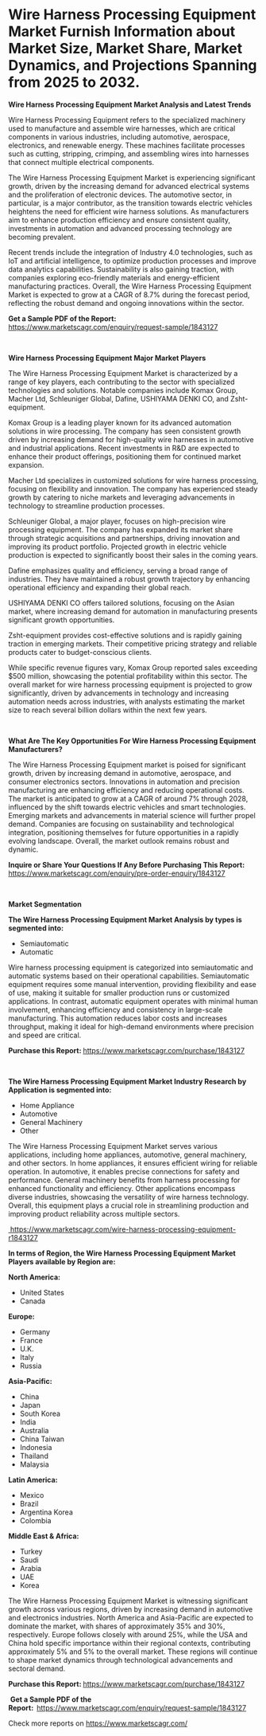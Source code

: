 <p><h1>Wire Harness Processing Equipment Market Furnish Information about Market Size, Market Share, Market Dynamics, and Projections Spanning from 2025 to 2032.</h1></p><p><strong>Wire Harness Processing Equipment Market Analysis and Latest Trends</strong></p>
<p><p>Wire Harness Processing Equipment refers to the specialized machinery used to manufacture and assemble wire harnesses, which are critical components in various industries, including automotive, aerospace, electronics, and renewable energy. These machines facilitate processes such as cutting, stripping, crimping, and assembling wires into harnesses that connect multiple electrical components.</p><p>The Wire Harness Processing Equipment Market is experiencing significant growth, driven by the increasing demand for advanced electrical systems and the proliferation of electronic devices. The automotive sector, in particular, is a major contributor, as the transition towards electric vehicles heightens the need for efficient wire harness solutions. As manufacturers aim to enhance production efficiency and ensure consistent quality, investments in automation and advanced processing technology are becoming prevalent.</p><p>Recent trends include the integration of Industry 4.0 technologies, such as IoT and artificial intelligence, to optimize production processes and improve data analytics capabilities. Sustainability is also gaining traction, with companies exploring eco-friendly materials and energy-efficient manufacturing practices. Overall, the Wire Harness Processing Equipment Market is expected to grow at a CAGR of 8.7% during the forecast period, reflecting the robust demand and ongoing innovations within the sector.</p></p>
<p><strong>Get a Sample PDF of the Report:&nbsp;</strong> <a href="https://www.marketscagr.com/enquiry/request-sample/1843127?utm_campaign=3501&utm_medium=2&utm_source=Github&utm_content=ia&utm_term=26032025&utm_id=wire-harness-processing-equipment">https://www.marketscagr.com/enquiry/request-sample/1843127</a></p>
<p>&nbsp;</p>
<p><strong>Wire Harness Processing Equipment Major Market Players</strong></p>
<p><p>The Wire Harness Processing Equipment Market is characterized by a range of key players, each contributing to the sector with specialized technologies and solutions. Notable companies include Komax Group, Macher Ltd, Schleuniger Global, Dafine, USHIYAMA DENKI CO, and Zsht-equipment.</p><p>Komax Group is a leading player known for its advanced automation solutions in wire processing. The company has seen consistent growth driven by increasing demand for high-quality wire harnesses in automotive and industrial applications. Recent investments in R&D are expected to enhance their product offerings, positioning them for continued market expansion.</p><p>Macher Ltd specializes in customized solutions for wire harness processing, focusing on flexibility and innovation. The company has experienced steady growth by catering to niche markets and leveraging advancements in technology to streamline production processes.</p><p>Schleuniger Global, a major player, focuses on high-precision wire processing equipment. The company has expanded its market share through strategic acquisitions and partnerships, driving innovation and improving its product portfolio. Projected growth in electric vehicle production is expected to significantly boost their sales in the coming years.</p><p>Dafine emphasizes quality and efficiency, serving a broad range of industries. They have maintained a robust growth trajectory by enhancing operational efficiency and expanding their global reach.</p><p>USHIYAMA DENKI CO offers tailored solutions, focusing on the Asian market, where increasing demand for automation in manufacturing presents significant growth opportunities.</p><p>Zsht-equipment provides cost-effective solutions and is rapidly gaining traction in emerging markets. Their competitive pricing strategy and reliable products cater to budget-conscious clients.</p><p>While specific revenue figures vary, Komax Group reported sales exceeding $500 million, showcasing the potential profitability within this sector. The overall market for wire harness processing equipment is projected to grow significantly, driven by advancements in technology and increasing automation needs across industries, with analysts estimating the market size to reach several billion dollars within the next few years.</p></p>
<p>&nbsp;</p>
<p><strong>What Are The Key Opportunities For Wire Harness Processing Equipment Manufacturers?</strong></p>
<p><p>The Wire Harness Processing Equipment market is poised for significant growth, driven by increasing demand in automotive, aerospace, and consumer electronics sectors. Innovations in automation and precision manufacturing are enhancing efficiency and reducing operational costs. The market is anticipated to grow at a CAGR of around 7% through 2028, influenced by the shift towards electric vehicles and smart technologies. Emerging markets and advancements in material science will further propel demand. Companies are focusing on sustainability and technological integration, positioning themselves for future opportunities in a rapidly evolving landscape. Overall, the market outlook remains robust and dynamic.</p></p>
<p><strong>Inquire or Share Your Questions If Any Before Purchasing This Report:</strong> <a href="https://www.marketscagr.com/enquiry/pre-order-enquiry/1843127?utm_campaign=3501&utm_medium=2&utm_source=Github&utm_content=ia&utm_term=26032025&utm_id=wire-harness-processing-equipment">https://www.marketscagr.com/enquiry/pre-order-enquiry/1843127</a></p>
<p>&nbsp;</p>
<p><strong>Market Segmentation</strong></p>
<p><strong>The Wire Harness Processing Equipment Market Analysis by types is segmented into:</strong></p>
<p><ul><li>Semiautomatic</li><li>Automatic</li></ul></p>
<p><p>Wire harness processing equipment is categorized into semiautomatic and automatic systems based on their operational capabilities. Semiautomatic equipment requires some manual intervention, providing flexibility and ease of use, making it suitable for smaller production runs or customized applications. In contrast, automatic equipment operates with minimal human involvement, enhancing efficiency and consistency in large-scale manufacturing. This automation reduces labor costs and increases throughput, making it ideal for high-demand environments where precision and speed are critical.</p></p>
<p><strong>Purchase this Report:&nbsp;</strong><a href="https://www.marketscagr.com/purchase/1843127?utm_campaign=3501&utm_medium=2&utm_source=Github&utm_content=ia&utm_term=26032025&utm_id=wire-harness-processing-equipment">https://www.marketscagr.com/purchase/1843127</a></p>
<p>&nbsp;</p>
<p><strong>The Wire Harness Processing Equipment Market Industry Research by Application is segmented into:</strong></p>
<p><ul><li>Home Appliance</li><li>Automotive</li><li>General Machinery</li><li>Other</li></ul></p>
<p><p>The Wire Harness Processing Equipment Market serves various applications, including home appliances, automotive, general machinery, and other sectors. In home appliances, it ensures efficient wiring for reliable operation. In automotive, it enables precise connections for safety and performance. General machinery benefits from harness processing for enhanced functionality and efficiency. Other applications encompass diverse industries, showcasing the versatility of wire harness technology. Overall, this equipment plays a crucial role in streamlining production and improving product reliability across multiple sectors.</p></p>
<p><a href="https://www.marketscagr.com/wire-harness-processing-equipment-r1843127?utm_campaign=3501&utm_medium=2&utm_source=Github&utm_content=ia&utm_term=26032025&utm_id=wire-harness-processing-equipment">&nbsp;https://www.marketscagr.com/wire-harness-processing-equipment-r1843127</a></p>
<p><strong>In terms of Region, the Wire Harness Processing Equipment Market Players available by Region are:</strong></p>
<p>
    <p> <strong> North America: </strong>
        <ul>
            <li>United States</li>
            <li>Canada</li>
        </ul>
        </p> 
    <p> <strong> Europe: </strong>
        <ul>
            <li>Germany</li>
            <li>France</li>
            <li>U.K.</li>
            <li>Italy</li>
            <li>Russia</li>
        </ul>
        </p> 
    <p> <strong> Asia-Pacific: </strong>
        <ul>
            <li>China</li>
            <li>Japan</li>
            <li>South Korea</li>
            <li>India</li>
            <li>Australia</li>
            <li>China Taiwan</li>
            <li>Indonesia</li>
            <li>Thailand</li>
            <li>Malaysia</li>
        </ul>
        </p> 
    <p> <strong> Latin America: </strong>
        <ul>
            <li>Mexico</li>
            <li>Brazil</li>
            <li>Argentina Korea</li>
            <li>Colombia</li>
        </ul>
        </p> 
    <p> <strong> Middle East & Africa: </strong>
        <ul>
            <li>Turkey</li>
            <li>Saudi</li>
            <li>Arabia</li>
            <li>UAE</li>
            <li>Korea</li>
        </ul>
    </p>
    </p>
<p><p>The Wire Harness Processing Equipment Market is witnessing significant growth across various regions, driven by increasing demand in automotive and electronics industries. North America and Asia-Pacific are expected to dominate the market, with shares of approximately 35% and 30%, respectively. Europe follows closely with around 25%, while the USA and China hold specific importance within their regional contexts, contributing approximately 5% and 5% to the overall market. These regions will continue to shape market dynamics through technological advancements and sectoral demand.</p></p>
<p><strong>Purchase this Report: </strong><a href="https://www.marketscagr.com/purchase/1843127?utm_campaign=3501&utm_medium=2&utm_source=Github&utm_content=ia&utm_term=26032025&utm_id=wire-harness-processing-equipment">https://www.marketscagr.com/purchase/1843127</a></p>
<p>&nbsp;<strong>Get a Sample PDF of the Report:&nbsp;&nbsp;</strong><a href="https://www.marketscagr.com/enquiry/request-sample/1843127?utm_campaign=3501&utm_medium=2&utm_source=Github&utm_content=ia&utm_term=26032025&utm_id=wire-harness-processing-equipment">https://www.marketscagr.com/enquiry/request-sample/1843127</a></p>
<p><strong></strong></p>
<p>Check more reports on <a href="https://www.marketscagr.com/?utm_campaign=3501&utm_medium=2&utm_source=Github&utm_content=ia&utm_term=26032025&utm_id=wire-harness-processing-equipment">https://www.marketscagr.com/</a></p>